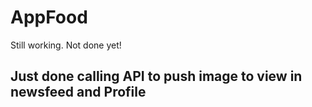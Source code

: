 # AppFood
Still working. Not done yet!

## Just done calling API to push image to view in newsfeed and Profile
